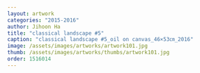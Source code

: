 ```yaml
---
layout: artwork
categories: "2015-2016"
author: Jihoon Ha
title: "classical landscape #5"
caption: "classical landscape #5_oil on canvas_46×53㎝_2016"
image: /assets/images/artworks/artwork101.jpg
thumb: /assets/images/artworks/thumbs/artwork101.jpg
order: 1516014
---
```

